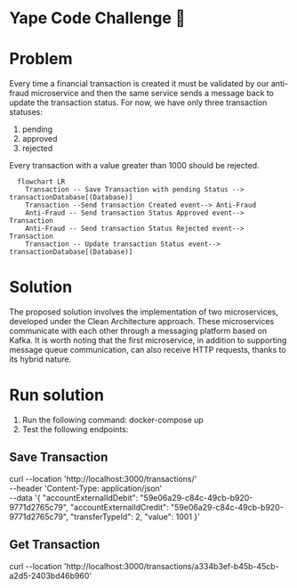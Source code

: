 # Yape Code Challenge :rocket:
# Problem

Every time a financial transaction is created it must be validated by our anti-fraud microservice and then the same service sends a message back to update the transaction status.
For now, we have only three transaction statuses:

<ol>
  <li>pending</li>
  <li>approved</li>
  <li>rejected</li>  
</ol>

Every transaction with a value greater than 1000 should be rejected.

```mermaid
  flowchart LR
    Transaction -- Save Transaction with pending Status --> transactionDatabase[(Database)]
    Transaction --Send transaction Created event--> Anti-Fraud
    Anti-Fraud -- Send transaction Status Approved event--> Transaction
    Anti-Fraud -- Send transaction Status Rejected event--> Transaction
    Transaction -- Update transaction Status event--> transactionDatabase[(Database)]
```

# Solution

The proposed solution involves the implementation of two microservices, developed under the Clean Architecture approach. These microservices communicate with each other through a messaging platform based on Kafka. It is worth noting that the first microservice, in addition to supporting message queue communication, can also receive HTTP requests, thanks to its hybrid nature.

# Run solution
1. Run the following command: docker-compose up
2. Test the following endpoints: 
## Save Transaction
curl --location 'http://localhost:3000/transactions/' \
--header 'Content-Type: application/json' \
--data '{
    "accountExternalIdDebit": "59e06a29-c84c-49cb-b920-9771d2765c79",
    "accountExternalIdCredit": "59e06a29-c84c-49cb-b920-9771d2765c79",
    "transferTypeId": 2,
    "value": 1001
}'

## Get Transaction
curl --location 'http://localhost:3000/transactions/a334b3ef-b45b-45cb-a2d5-2403bd46b960'